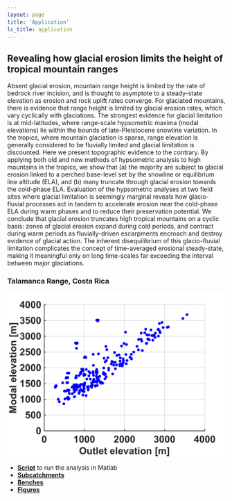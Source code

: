 ```yaml
---
layout: page
title: 'Application'
lc_title: application
---
```


## Revealing how glacial erosion limits the height of tropical mountain ranges


Absent glacial erosion, mountain range height is limited by the 
rate of bedrock river incision, and is thought
to asymptote to a steady-state elevation as erosion and rock uplift rates converge. 
For glaciated mountains, there is evidence that range height 
is limited by glacial erosion rates, 
which vary cyclically with glaciations. The strongest evidence for glacial limitation 
is at mid-latitudes, where range-scale hypsometric maxima (modal elevations) lie within 
the bounds of late-Pleistocene snowline variation. In the tropics, where mountain 
glaciation is sparse, range elevation is generally considered to be fluvially limited
and glacial limitation is discounted. Here we present topographic evidence to the
contrary. By applying both old and new methods of hypsometric analysis to high
mountains in the tropics, we show that (a) the majority are subject to glacial 
erosion linked to a perched base-level set by the snowline or equilibrium line 
altitude (ELA), and (b) many truncate through glacial erosion towards the cold-phase
ELA. Evaluation of the hypsometric analyses at two field sites where glacial 
limitation is seemingly marginal reveals how glacio-fluvial processes act in 
tandem to accelerate erosion near the cold-phase ELA during warm phases and to
reduce their preservation potential. We conclude that glacial erosion truncates
high tropical mountains on a cyclic basis: zones of glacial erosion expand during 
cold periods, and contract during warm periods as fluvially-driven escarpments 
encroach and destroy evidence of glacial action. The inherent disequilibrium of
this glacio-fluvial limitation complicates the concept of time-averaged erosional
steady-state, making it meaningful only
on long time-scales far exceeding the interval between major glaciations.


### Talamanca Range, Costa Rica

![Supercatchment9_hBench_vs_hChange](https://raw.githubusercontent.com/mcunningham917/PHanalysis/master/CostaRica/Figures/Supercatchment9_hBench_vs_hChange.png)

  * [**Script**](/PHtools/Analysis/CostaRica.m) to run the analysis in Matlab
  * [**Subcatchments**](https://github.com/mcunningham917/PHanalysis/blob/master/CostaRica/Subcatchments)
  * [**Benches**](https://github.com/mcunningham917/PHanalysis/blob/master/CostaRica/PHBs) 
  * [**Figures**](https://github.com/mcunningham917/PHanalysis/blob/master/CostaRica/Figures) 


